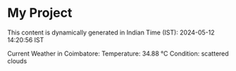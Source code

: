 # My Project

This content is dynamically generated in Indian Time (IST): 2024-05-12 14:20:56 IST


Current Weather in Coimbatore:
Temperature: 34.88 °C
Condition: scattered clouds
